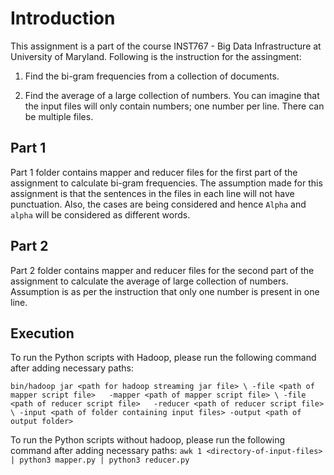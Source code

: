 # Introduction

This assignment is a part of the course INST767 - Big Data Infrastructure at University of Maryland.
Following is the instruction for the assingment:

1. Find the bi-gram frequencies from a collection of documents.

2. Find the average of a large collection of numbers. You can imagine that the input files will only contain numbers; one number per line. There can be multiple files.

## Part 1
Part 1 folder contains mapper and reducer files for the first part of the assignment to calculate bi-gram frequencies.
The assumption made for this assignment is that the sentences in the files in each line will not have punctuation. Also, the cases are being considered and hence `Alpha` and `alpha` will be considered as different words.

## Part 2
Part 2 folder contains mapper and reducer files for the second part of the assignment to calculate the average of large collection of numbers.
Assumption is as per the instruction that only one number is present in one line.

## Execution

To run the Python scripts with Hadoop, please run the following command after adding necessary paths:

`bin/hadoop jar <path for hadoop streaming jar file> \
-file <path of mapper script file>   -mapper <path of mapper script file> \
-file <path of reducer script file>   -reducer <path of reducer script file> \
-input <path of folder containing input files> -output <path of output folder>`


To run the Python scripts without hadoop, please run the following command after adding necessary paths:
`awk 1 <directory-of-input-files> | python3 mapper.py | python3 reducer.py`
